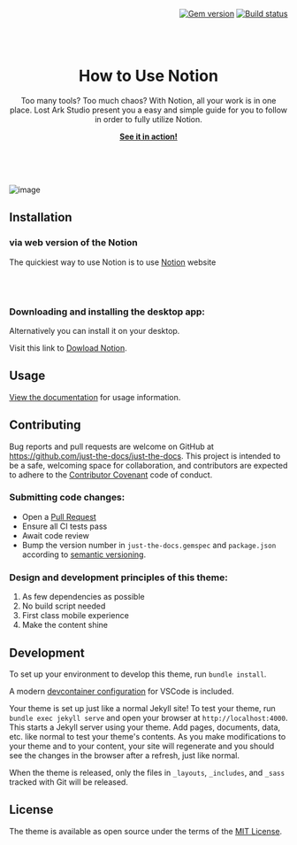 <p align="right">
    <a href="https://badge.fury.io/rb/just-the-docs"><img src="https://badge.fury.io/rb/just-the-docs.svg" alt="Gem version"></a> <a href="https://github.com/just-the-docs/just-the-docs/actions?query=workflow%3A%22main+branch+CI%22"><img src="https://github.com/just-the-docs/just-the-docs/workflows/main%20branch%20CI/badge.svg" alt="Build status"></a>
</p>
<br><br>
<p align="center">
    <h1 align="center">How to Use Notion</h1>
    <p align="center">Too many tools? Too much chaos? With Notion, all your work is in one place. Lost Ark Studio present you a easy and simple guide for you to follow in order to fully utilize Notion.</p>
    <p align="center"><strong><a href="https://ws111994.github.io/lost-ark-studio/">See it in action!</a></strong></p>
    <br><br><br>
</p>

![image](https://user-images.githubusercontent.com/90341253/161979500-2bfeb83a-b4c1-4b29-b679-d45496c8a4ae.png)

## Installation

### via web version of the Notion

The quickiest way to use Notion is to use [Notion](https://www.notion.so/) website

<br>
<br>

### Downloading and installing the desktop app:

Alternatively you can install it on your desktop.

Visit this link to [Dowload Notion](https://www.notion.so/desktop).


## Usage

[View the documentation](https://just-the-docs.github.io/just-the-docs/) for usage information.

## Contributing

Bug reports and pull requests are welcome on GitHub at https://github.com/just-the-docs/just-the-docs. This project is intended to be a safe, welcoming space for collaboration, and contributors are expected to adhere to the [Contributor Covenant](http://contributor-covenant.org) code of conduct.

### Submitting code changes:

- Open a [Pull Request](https://github.com/just-the-docs/just-the-docs/pulls)
- Ensure all CI tests pass
- Await code review
- Bump the version number in `just-the-docs.gemspec` and `package.json` according to [semantic versioning](https://semver.org/).

### Design and development principles of this theme:

1. As few dependencies as possible
2. No build script needed
3. First class mobile experience
4. Make the content shine

## Development

To set up your environment to develop this theme, run `bundle install`.

A modern [devcontainer configuration](https://code.visualstudio.com/docs/remote/containers) for VSCode is included.

Your theme is set up just like a normal Jekyll site! To test your theme, run `bundle exec jekyll serve` and open your browser at `http://localhost:4000`. This starts a Jekyll server using your theme. Add pages, documents, data, etc. like normal to test your theme's contents. As you make modifications to your theme and to your content, your site will regenerate and you should see the changes in the browser after a refresh, just like normal.

When the theme is released, only the files in `_layouts`, `_includes`, and `_sass` tracked with Git will be released.

## License

The theme is available as open source under the terms of the [MIT License](http://opensource.org/licenses/MIT).
